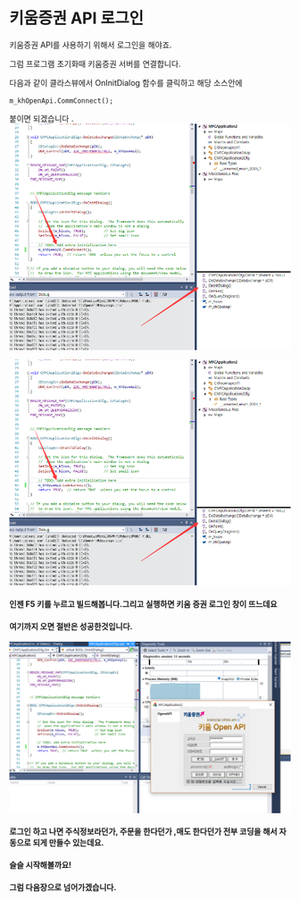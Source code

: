 # 키움증권 API 로그인

키움증권 API를 사용하기 위해서 로그인을 해야죠.

그럼 프로그램 초기화때 키움증권 서버를 연결합니다.

다음과 같이 클라스뷰에서 OnInitDialog 함수를 클릭하고 해당 소스안에

```
m_khOpenApi.CommConnect();
```

붙이면 되겠습니다 .   
![](/assets/import31.png)

![](/assets/import31.png)

#### 인젠 F5 키를 누르고 빌드해봅니다.그리고 실행하면 키움 증권 로그인 창이 뜨느데요

#### 여기까지 오면 절반은 성공한것입니다.

![](/assets/import32.png)

#### 로그인 하고 나면 주식정보라던가, 주문을 한다던가 ,매도 한다던가 전부 코딩을 해서 자동으로 되게 만들수 있는데요.

#### 슬슬 시작해볼까요!

#### 그럼 다음장으로 넘어가겠습니다.



